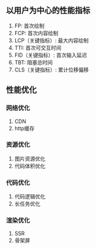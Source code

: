 ## 以用户为中心的性能指标
1. FP: 首次绘制
2. FCP: 首次内容绘制
3. LCP（关键指标）: 最大内容绘制
4. TTI: 首次可交互时间
5. FID（关键指标）: 首次输入延迟
6. TBT: 阻塞总时间
7. CLS（关键指标）: 累计位移偏移

## 性能优化
### 网络优化
1. CDN
2. http缓存
### 资源优化
1. 图片资源优化
2. 代码体积优化
### 代码优化
1. 代码逻辑优化
2. 长任务优化
### 渲染优化
1. SSR
2. 骨架屏
